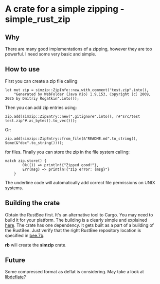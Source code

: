 # A crate for a simple zipping - simple_rust_zip

## Why

There are many good implementations of a zipping, however they are too
powerful. I need some very basic and simple.

##  How to use

First you can create a zip file calling
```
let mut zip = simzip::ZipInfo::new_with_comment("test.zip".into(), 
    "Generated by WebFolder (Java nio) 1.9.153, Copyright (c) 2009, 2025 by Dmitriy Rogatkin".into());
```
Then you can add zip entries using:
```
zip.add(simzip::ZipEntry::new(".gitignore".into(), r#"src/test
test.zip"#.as_bytes().to_vec()));
```
Or:
```
zip.add(simzip::ZipEntry::from_file(&"README.md".to_string(), Some(&"doc".to_string())));
```
for files. Finally you can store the zip in the file system calling:
```
match zip.store() {
        Ok(()) => println!{"Zipped good!"},
        Err(msg) => println!{"zip error: {msg}"}
    }
```
The underline code will automatically add correct file permissions on UNIX systems.

## Building the crate

Obtain the RustBee first. It's an alternative tool to Cargo. You may need to build it for your platform. 
The building is a clearly simple and explained [here](https://gitlab.com/tools6772135/rusthub/-/blob/master/src/rust/rustcgi/README.md).
The crate has one dependency. It gets built as a part of a building of the RustBee. Just verify that the right RustBee repository location is
specified in [bee.7b](https://github.com/vernisaz/simple_rust_zip/blob/ce7bf7385eef7d8bd84690b7fefe82f2a0275d9f/bee.7b#L2).

**rb** will create the **simzip** crate.
## Future

Some compressed format as deflat is considering. May take a look at 
[libdeflate](https://github.com/ebiggers/libdeflate)?
